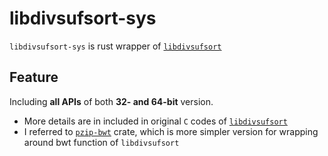 # libdivsufsort-sys
`libdivsufsort-sys` is rust wrapper of [`libdivsufsort`](https://github.com/y-256/libdivsufsort)  
## Feature
Including **all APIs** of both **32- and 64-bit** version.
 - More details are in included in original `C` codes of [`libdivsufsort`](https://github.com/y-256/libdivsufsort)  
 - I referred to [`pzip-bwt`](https://crates.io/crates/pzip-bwt) crate, which is more simpler version for wrapping around bwt function of `libdivsufsort`